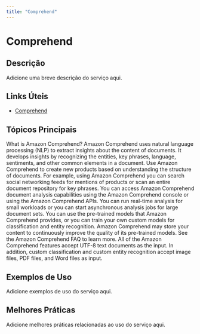 ```yaml
---
title: "Comprehend"
---
```


# Comprehend

## Descrição

Adicione uma breve descrição do serviço aqui.

## Links Úteis

- [Comprehend](https://docs.aws.amazon.com/comprehend/latest/dg/what-is.html)

## Tópicos Principais

What is Amazon Comprehend?
Amazon Comprehend uses natural language processing (NLP) to extract insights about the content of documents. It develops insights by recognizing the entities, key phrases, language, sentiments, and other common
    elements in a document. Use Amazon Comprehend to create new products based on understanding the structure of documents. For
    example, using Amazon Comprehend you can search social networking feeds for mentions of products or scan an entire document
    repository for key phrases.
You can access Amazon Comprehend document analysis capabilities using the Amazon Comprehend console or using the Amazon Comprehend APIs.
    You can run real-time analysis for small workloads or you can start asynchronous analysis jobs for large document
    sets. You can use the pre-trained models that Amazon Comprehend provides, or you can train your own custom models for
    classification and entity recognition.
Amazon Comprehend may store your content to continuously improve the quality
    of its pre-trained models. See the Amazon Comprehend FAQ to learn more. 
All of the Amazon Comprehend features accept UTF-8 text documents as the input. In addition, custom classification
    and custom entity recognition accept image files, PDF files, and Word files as input. 

## Exemplos de Uso

Adicione exemplos de uso do serviço aqui.

## Melhores Práticas

Adicione melhores práticas relacionadas ao uso do serviço aqui.
